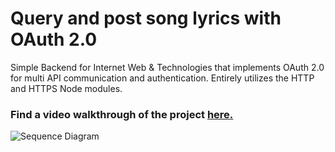 # Query and post song lyrics with OAuth 2.0
Simple Backend for Internet Web &amp; Technologies that implements OAuth 2.0 for multi API communication and authentication. Entirely utilizes the HTTP and HTTPS Node modules.

### Find a video walkthrough of the project [here.](https://youtu.be/W5jRcA1kydk)

![Sequence Diagram](https://i.ibb.co/5LYN2h8/sequencediagram.png)



